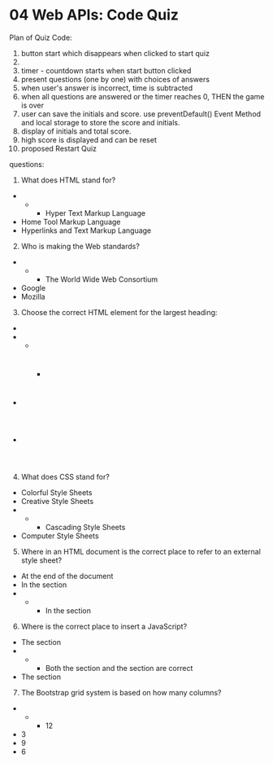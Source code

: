 # 04 Web APIs: Code Quiz

Plan of Quiz Code:

1. button start which disappears when clicked to start quiz
2. 
3. timer - countdown starts when start button clicked
4. present questions (one by one) with choices of answers
5. when user's answer is incorrect, time is subtracted
6. when all questions are answered or the timer reaches 0, THEN the game is over
7. user can save the initials and score. use preventDefault() Event Method and local storage to store the score and initials.
8. display of initials and total score.
9. high score is displayed and can be reset 
10. proposed Restart Quiz

questions:
1. What does HTML stand for?
* * * Hyper Text Markup Language
* Home Tool Markup Language
* Hyperlinks and Text Markup Language

2. Who is making the Web standards?
* * * The World Wide Web Consortium
* Google
* Mozilla

3. Choose the correct HTML element for the largest heading:
* <head>
* * * <h1>
* <h6>
* <header>

4. What does CSS stand for?
* Colorful Style Sheets
* Creative Style Sheets
* * * Cascading Style Sheets
* Computer Style Sheets

5. Where in an HTML document is the correct place to refer to an external style sheet?
* At the end of the document
* In the <body> section
* * * In the <head> section

6. Where is the correct place to insert a JavaScript?
* The <head> section
* * * Both the <head> section and the <body> section are correct
* The <body> section

7. The Bootstrap grid system is based on how many columns?
* * * 12
* 3
* 9
* 6




